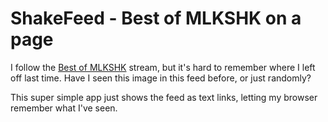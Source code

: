 # ShakeFeed - Best of MLKSHK on a page

I follow the <a href="https://twitter.com/#!/best_of_mlkshk">Best of MLKSHK</a> stream, but it's hard to remember where I left off last time. Have I seen this image in this feed before, or just randomly?

This super simple app just shows the feed as text links, letting my browser remember what I've seen.
